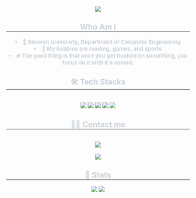 <div align= "center">
    <img src="https://capsule-render.vercel.app/api?type=waving&color=0:62c3f4,100:1d00fa&height=120&text=Won%20Youngjae&animation=fadeIn&fontColor=ffffff&fontSize=60" />
    </div>
    <div align= "center"> 
    <h2 style="border-bottom: 1px solid #21262d; color: #c9d1d9;"> Who Am I </h2>  
    <div style="font-weight: 700; font-size: 15px; text-align: center; color: #c9d1d9;"> <li> 🏫 Seowon University, Department of Computer Engineering  </li><li> 🎯 My hobbies are reading, games, and sports  </li><li> 🔥 The good thing is that once you get hooked on something, you focus on it until it's solved. </div> 
    </div>
    <div align= "center">
    <h2 style="border-bottom: 1px solid #21262d; color: #c9d1d9;"> 🛠️ Tech Stacks </h2> <br> 
    <div style="margin: 0 auto; text-align: center;" align= "center"> <img src="https://img.shields.io/badge/C-A8B9CC?style=flat&logo=C&logoColor=white">
          <img src="https://img.shields.io/badge/Git-F05032?style=flat&logo=Git&logoColor=white">
          <img src="https://img.shields.io/badge/Github-181717?style=flat&logo=Github&logoColor=white">
          <img src="https://img.shields.io/badge/Python-3776AB?style=flat&logo=Python&logoColor=white">
          <img src="https://img.shields.io/badge/Java-007396?style=flat&logo=Java&logoColor=white">
          <br/></div>
    </div>
    <div align= "center">
    <h2 style="border-bottom: 1px solid #21262d; color: #c9d1d9;"> 🧑‍💻 Contact me </h2> <br> 
    <div align= "center"> <a href=mailto:dnjsdudwo2@gmail.com> <img src="https://img.shields.io/badge/Gmail-EA4335?style=flat&logo=Gmail&logoColor=white&link=mailto:dnjsdudwo2@gmail.com"> </a>
          </div>  <br> 
    <div align= "center"> <a href="https://hits.seeyoufarm.com"> <img src="https://hits.seeyoufarm.com/api/count/incr/badge.svg?url=https%3A%2F%2Fgithub.com%2Fwonyoungjae0612%2F&count_bg=%23000000&title_bg=%23000000&icon=github.svg&icon_color=%23FFFFFF&title=GitHub&edge_flat=false"/></a>
       </div> 
    </div>
    <div align= "center"> 
    <h2 style="border-bottom: 1px solid #21262d; color: #c9d1d9;"> 🏅 Stats </h2> <div align= "center"> <img src="https://github-readme-stats.vercel.app/api?username=wonyoungjae0612&bg_color=60,8957ff,00bfff&title_color=ffffff&text_color=ffffff"
         /> <img src="https://github-readme-stats.vercel.app/api/top-langs/?username=wonyoungjae0612&layout=compact&bg_color=60,8957ff,00bfff&title_color=ffffff&text_color=ffffff"
           /> </div> 
    </div>
    
